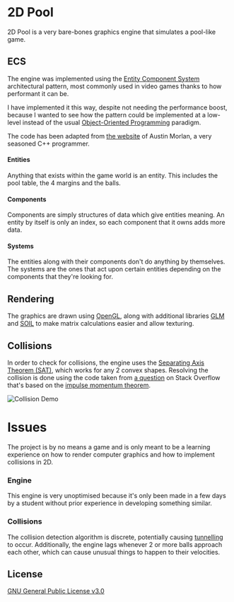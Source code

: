 # 2D Pool
2D Pool is a very bare-bones graphics engine that simulates a pool-like game.

## ECS
The engine was implemented using the [Entity Component System](https://en.wikipedia.org/wiki/Entity_component_system) architectural pattern, most commonly used in video games thanks to how performant it can be.

I have implemented it this way, despite not needing the performance boost, because I wanted to see how the pattern could be implemented at a low-level instead of the usual [Object-Oriented Programming](https://en.wikipedia.org/wiki/Object-oriented_programming) paradigm.

The code has been adapted from [the website](https://austinmorlan.com/posts/entity_component_system/) of Austin Morlan, a very seasoned C++ programmer.

#### Entities
Anything that exists within the game world is an entity. This includes the pool table, the 4 margins and the balls.

#### Components
Components are simply structures of data which give entities meaning. An entity by itself is only an index, so each component that it owns adds more data.

#### Systems
The entities along with their components don't do anything by themselves. The systems are the ones that act upon certain entities depending on the components that they're looking for.

## Rendering
The graphics are drawn using [OpenGL](https://www.opengl.org/), along with additional libraries [GLM](https://github.com/g-truc/glm) and [SOIL](https://github.com/littlstar/soil) to make matrix calculations easier and allow texturing.

## Collisions
In order to check for collisions, the engine uses the [Separating Axis Theorem (SAT)](https://en.wikipedia.org/wiki/Hyperplane_separation_theorem), which works for any 2 convex shapes. Resolving the collision is done using the code taken from [a question](https://stackoverflow.com/questions/345838/ball-to-ball-collision-detection-and-handling/345863) on Stack Overflow that's based on the [impulse momentum theorem](https://en.wikipedia.org/wiki/Impulse_(physics)).

![Collision Demo](demo/collision_demo.gif)

# Issues
The project is by no means a game and is only meant to be a learning experience on how to render computer graphics and how to implement collisions in 2D.

### Engine
This engine is very unoptimised because it's only been made in a few days by a student without prior experience in developing something similar.

### Collisions
The collision detection algorithm is discrete, potentially causing [tunnelling](https://en.wikipedia.org/wiki/Tunnel_effect) to occur. Additionally, the engine lags whenever 2 or more balls approach each other, which can cause unusual things to happen to their velocities.

## License
[GNU General Public License v3.0](https://choosealicense.com/licenses/gpl-3.0/)